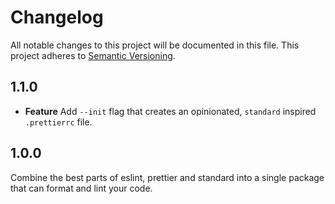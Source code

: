 # Changelog

All notable changes to this project will be documented in this file.
This project adheres to [Semantic Versioning](http://semver.org/).

## 1.1.0

- **Feature** Add `--init` flag that creates an opinionated, `standard` inspired `.prettierrc` file.

## 1.0.0

Combine the best parts of eslint, prettier and standard into a single package that can format and lint your code.
